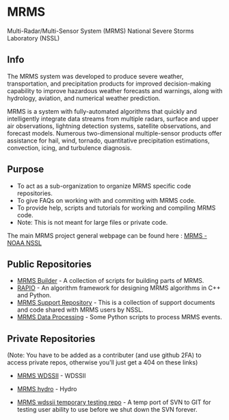 # MRMS
Multi-Radar/Multi-Sensor System (MRMS) National Severe Storms Laboratory (NSSL)

## Info
The MRMS system was developed to produce severe weather, transportation, and precipitation products for improved decision-making capability to improve hazardous weather forecasts and warnings, along with hydrology, aviation, and numerical weather prediction.

MRMS is a system with fully-automated algorithms that quickly and intelligently integrate data streams from multiple radars, surface and upper air observations, lightning detection systems, satellite observations, and forecast models. Numerous two-dimensional multiple-sensor products offer assistance for hail, wind, tornado, quantitative precipitation estimations, convection, icing, and turbulence diagnosis.

## Purpose
- To act as a sub-organization to organize MRMS specific code repositories.
- To give FAQs on working with and commiting with MRMS code.
- To provide help, scripts and tutorials for working and compiling MRMS code.
- Note: This is not meant for large files or private code.

The main MRMS project general webpage can be found here : [MRMS - NOAA NSSL](https://www.nssl.noaa.gov/projects/mrms/)

## Public Repositories
- [MRMS Builder](https://github.com/NOAA-National-Severe-Storms-Laboratory/MRMS-Builder) - A collection of scripts for building parts of MRMS.
- [RAPIO](https://github.com/retoomey/RAPIO) - An algorithm framework for designing MRMS algorithms in C++ and Python.
- [MRMS Support Repository](https://github.com/NOAA-National-Severe-Storms-Laboratory/mrms-support) - This is a collection of support documents and code shared with MRMS users by NSSL. 
- [MRMS Data Processing](https://github.com/NOAA-National-Severe-Storms-Laboratory/MRMS-data-processing) - Some Python scripts to process MRMS events.

## Private Repositories
(Note: You have to be added as a contributer (and use github 2FA) to access private repos, otherwise you'll just get a 404 on these links)
- [MRMS WDSSII](https://github.com/NOAA-National-Severe-Storms-Laboratory/MRMS-WDSSII) - WDSSII
- [MRMS hydro](https://github.com/NOAA-National-Severe-Storms-Laboratory/MRMS-hydro) - Hydro
  
- [MRMS wdssii temporary testing repo](https://github.com/NOAA-National-Severe-Storms-Laboratory/mrms-wdssii-test) - A temp port of SVN to GIT for testing user ability to use before we shut down the SVN forever.


